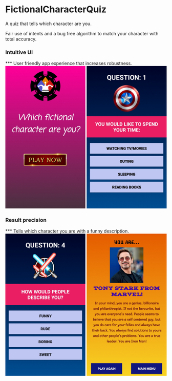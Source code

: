 # FictionalCharacterQuiz
A quiz that tells which character are you.

Fair use of intents and a bug free algorithm to match your character with total accuracy.



<h3>Intuitive UI</h3>
***
User friendly app experience that increases robustness.

<div class="row">
      <img src="/app/Screenshot_20200924-180353_Fictional%20Character%20Quiz.jpg" width="250" title="Game Title">
      <img src="/app/Screenshot_20200924-183406_Fictional%20Character%20Quiz.jpg" width="250" title="Question 1">     
</div>


<h3>Result precision</h3>
***
Tells which character you are with a funny description.

<div class="row">
      <img src="/app/Screenshot_20200924-180436_Fictional%20Character%20Quiz.jpg" width="250" title="Question 4">
      <img src="/app/Screenshot_20200924-180518_Fictional%20Character%20Quiz.jpg" width="250" title="Result Screen">     
</div>
